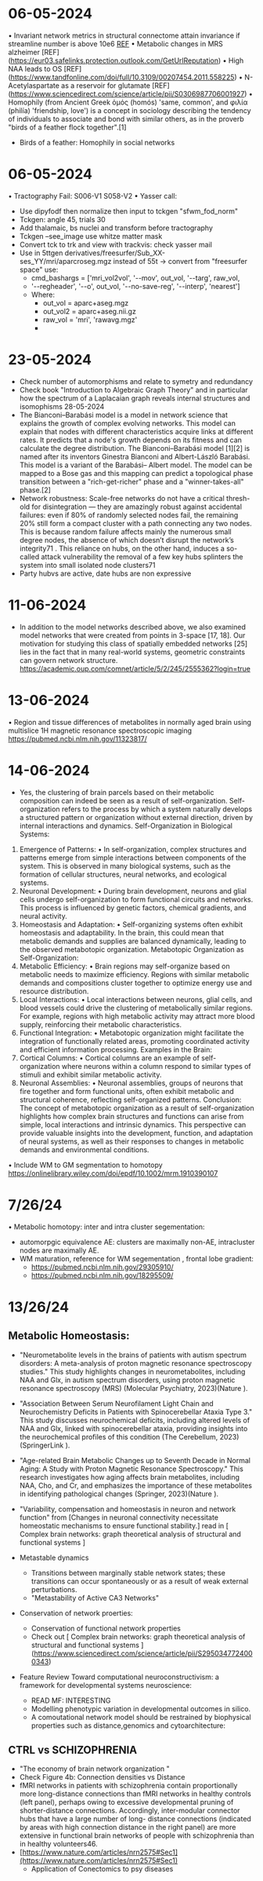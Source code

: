 
# 06-05-2024
• Invariant network metrics in structural connectome attain invariance if
streamline number is above 10e6
[REF](https://eur03.safelinks.protection.outlook.com/GetUrlReputation)
• Metabolic changes in MRS alzheimer
[REF] (https://eur03.safelinks.protection.outlook.com/GetUrlReputation)
• High NAA leads to OS
[REF] (https://www.tandfonline.com/doi/full/10.3109/00207454.2011.558225)
• N-Acetylaspartate as a reservoir for glutamate
[REF] (https://www.sciencedirect.com/science/article/pii/S0306987706001927)
• Homophily (from Ancient Greek ὁμός (homós) 'same, common', and φιλία
(philía) 'friendship, love') is a concept in sociology describing the tendency of
individuals to associate and bond with similar others, as in the proverb "birds
of a feather flock together".[1]
  - Birds of a feather: Homophily in social networks

# 06-05-2024
• Tractography Fail: S006-V1 S058-V2
• Yasser call:
  - Use dipyfodf then normalize then input to tckgen "sfwm_fod_norm"
  - Tckgen: angle 45, trials 30
  - Add thalamaic, bs nuclei and transform before tractography
  - Tckgen –see_image use whitze matter mask
  - Convert tck to trk and view with trackvis: check yasser mail
  - Use in 5ttgen derivatives/freesurfer/Sub_XX-ses_YY/mri/aparcroseg.mgz instead of 55t
  -> convert from "freesurfer space" use:
    - cmd_bashargs = ['mri_vol2vol', '--mov', out_vol, '--targ', raw_vol,
    - '--regheader', '--o', out_vol, '--no-save-reg', '--interp', 'nearest']
    - Where:
      - out_vol = aparc+aseg.mgz
      - out_vol2 = aparc+aseg.nii.gz
      - raw_vol = 'mri', 'rawavg.mgz'
      - 
# 23-05-2024
- Check number of automorphisms and relate to symetry and redundancy
- Check book "Introduction to Algebraic Graph Theory" and in particular how the
spectrum of a Laplacaian graph reveals internal structures and isomophisms
28-05-2024
- The Bianconi–Barabási model is a model in network science that explains the growth of
complex evolving networks. This model can explain that nodes with different
characteristics acquire links at different rates. It predicts that a node's growth depends
on its fitness and can calculate the degree distribution. The Bianconi–Barabási model [1][2]
is named after its inventors Ginestra Bianconi and Albert-László Barabási. This model is a variant of the Barabási–
Albert model. The model can be mapped to a Bose gas and this mapping can predict a topological phase transition
between a "rich-get-richer" phase and a "winner-takes-all" phase.[2]
- Network robustness: Scale-free networks do not have a critical thresh-old for disintegration —
they are amazingly robust against accidental failures: even if 80% of randomly selected
nodes fail, the remaining 20% still form a compact cluster with a path connecting any two
nodes. This is because random failure affects mainly the numerous small degree nodes,
the absence of which doesn’t disrupt the network’s integrity71 . This reliance on hubs, on
the other hand, induces a so-called attack vulnerability the removal of a few key hubs
splinters the system into small isolated node clusters71
- Party hubvs are active, date hubs are non expressive

# 11-06-2024
- In addition to the model networks described above, we also examined model networks
that were created from points in 3-space [17, 18]. Our motivation for studying this class
of spatially embedded networks [25] lies in the fact that in many real-world systems,
geometric constraints can govern network structure.
https://academic.oup.com/comnet/article/5/2/245/2555362?login=true


# 13-06-2024
• Region and tissue differences of metabolites in normally
aged brain using multislice 1H magnetic resonance
spectroscopic imaging
https://pubmed.ncbi.nlm.nih.gov/11323817/


# 14-06-2024
- Yes, the clustering of brain parcels based on their metabolic composition can indeed be
seen as a result of self-organization. Self-organization refers to the process by which a
system naturally develops a structured pattern or organization without external direction,
driven by internal interactions and dynamics.
Self-Organization in Biological Systems:
1. Emergence of Patterns:
• In self-organization, complex structures and patterns emerge from simple
interactions between components of the system. This is observed in many biological
systems, such as the formation of cellular structures, neural networks, and ecological
systems.
1. Neuronal Development:
• During brain development, neurons and glial cells undergo self-organization to
form functional circuits and networks. This process is influenced by genetic
factors, chemical gradients, and neural activity.
1. Homeostasis and Adaptation:
• Self-organizing systems often exhibit homeostasis and adaptability. In the
brain, this could mean that metabolic demands and supplies are balanced
dynamically, leading to the observed metabotopic organization.
Metabotopic Organization as Self-Organization:
2. Metabolic Efficiency:
• Brain regions may self-organize based on metabolic needs to maximize
efficiency. Regions with similar metabolic demands and compositions cluster
together to optimize energy use and resource distribution.
1. Local Interactions:
• Local interactions between neurons, glial cells, and blood vessels could
drive the clustering of metabolically similar regions. For example, regions
with high metabolic activity may attract more blood supply, reinforcing
their metabolic characteristics.
1. Functional Integration:
• Metabotopic organization might facilitate the integration of
functionally related areas, promoting coordinated activity and
efficient information processing.
Examples in the Brain:
2. Cortical Columns:
• Cortical columns are an example of self-organization where neurons within
a column respond to similar types of stimuli and exhibit similar metabolic
activity.
1. Neuronal Assemblies:
• Neuronal assemblies, groups of neurons that fire together and form
functional units, often exhibit metabolic and structural coherence,
reflecting self-organized patterns.
Conclusion:
The concept of metabotopic organization as a result of self-organization
highlights how complex brain structures and functions can arise from simple,
local interactions and intrinsic dynamics. This perspective can provide valuable
insights into the development, function, and adaptation of neural systems, as
well as their responses to changes in metabolic demands and environmental
conditions.

• Include WM to GM segmentation to homotopy
https://onlinelibrary.wiley.com/doi/epdf/10.1002/mrm.1910390107


# 7/26/24
• Metabolic homotopy: inter and intra cluster segementation:
- automorpgic equivalence AE: clusters are maximally non-AE, intracluster nodes are
maximally AE.
- WM maturation, reference for WM segementation , frontal lobe gradient:
  - https://pubmed.ncbi.nlm.nih.gov/29305910/
  - https://pubmed.ncbi.nlm.nih.gov/18295509/

# 13/26/24
## Metabolic Homeostasis:
- "Neurometabolite levels in the brains of patients with autism spectrum disorders: A meta-analysis of proton magnetic resonance spectroscopy studies." This study highlights changes in neurometabolites, including NAA and Glx, in autism spectrum disorders, using proton magnetic resonance spectroscopy (MRS) (Molecular Psychiatry, 2023)​(Nature
).

- "Association Between Serum Neurofilament Light Chain and Neurochemistry Deficits in Patients with Spinocerebellar Ataxia Type 3." This study discusses neurochemical deficits, including altered levels of NAA and Glx, linked with spinocerebellar ataxia, providing insights into the neurochemical profiles of this condition (The Cerebellum, 2023)​(SpringerLink
).

- "Age-related Brain Metabolic Changes up to Seventh Decade in Normal Aging: A Study with Proton Magnetic Resonance Spectroscopy." This research investigates how aging affects brain metabolites, including NAA, Cho, and Cr, and emphasizes the importance of these metabolites in identifying pathological changes (Springer, 2023)​(Nature
).
- "Variability, compensation and homeostasis in neuron and network function"
from [Changes in neuronal connectivity necessitate homeostatic mechanisms to ensure functional stability.] read in [ Complex brain networks: graph theoretical analysis of structural and functional systems ]
- Metastable dynamics
  - Transitions between marginally stable network states; these transitions can occur spontaneously or as a result of weak external perturbations.
  - "Metastability of Active CA3 Networks"
- Conservation of network proerties:
  - Conservation of functional network properties
  - Check out [ Complex brain networks: graph theoretical analysis of structural and functional systems ] (https://www.sciencedirect.com/science/article/pii/S2950347724000343)

- Feature Review Toward computational neuroconstructivism: a framework for developmental systems neuroscience: 
  - READ MF: INTERESTING
  - Modelling phenotypic variation in developmental outcomes in silico.
  - A comoutational network model should be restrained by biophysical properties such as distance,genomics and cytoarchitecture:


## CTRL vs SCHIZOPHRENIA
-  "The economy of brain network organization "
  - Check Figure 4b: Connection densities vs Distance
  - fMRI networks in patients with schizophrenia contain proportionally more long-distance connections than fMRI networks in healthy controls (left panel), perhaps owing to excessive developmental pruning of shorter-distance connections. Accordingly, inter-modular connector hubs that have a large number of long- distance connections (indicated by areas with high connection distance in the right panel) are more extensive in functional brain networks of people with schizophrenia than in healthy volunteers46. 
  - [https://www.nature.com/articles/nrn2575#Sec1](https://www.nature.com/articles/nrn2575#Sec1)
    - Application of Conectomics to psy diseases

  



